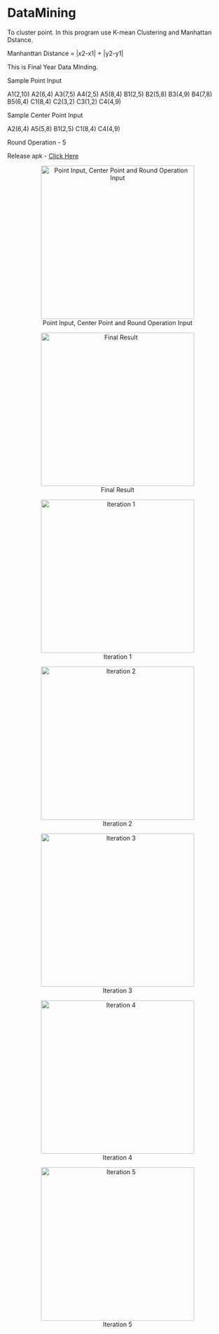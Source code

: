 # DataMining

To cluster point.
In this program use K-mean Clustering and Manhattan Dstance.

Manhanttan Distance = |x2-x1| + |y2-y1|

This is Final Year Data Minding.

Sample Point Input
  
  A1(2,10) A2(6,4) A3(7,5) A4(2,5) A5(8,4) B1(2,5) B2(5,8) B3(4,9) B4(7,8) B5(6,4) C1(8,4) C2(3,2) C3(1,2) C4(4,9)
  
Sample Center Point Input

  A2(6,4) A5(5,8) B1(2,5) C1(8,4) C4(4,9)
  
Round Operation - 5

Release apk - <a href="https://github.com/kyawhtut-cu/DataMinding/blob/master/app-release.apk">Click Here</a>

<p align="center">
  <img src="https://i.pinimg.com/564x/03/f1/0f/03f10ff9b14e39bd6291d2cb63353634.jpg" width="350" alt="Point Input, Center Point and Round Operation Input"/><br>
  Point Input, Center Point and Round Operation Input
</p>
<p align="center">
  <img src="https://i.pinimg.com/564x/8c/75/f4/8c75f49a86d005563b84307d1f98c92d.jpg" width="350" alt="Final Result"/><br>
  Final Result
</p>
<p align="center">
  <img src="https://i.pinimg.com/564x/e5/63/eb/e563eb4643a2804f13722f5bc71fb764.jpg" width="350" alt="Iteration 1"/><br>
  Iteration 1
</p>
<p align="center">
  <img src="https://i.pinimg.com/564x/56/1c/f3/561cf3970ea0d57d43ee0aafec06f95c.jpg" width="350" alt="Iteration 2"/><br>
  Iteration 2
</p>
<p align="center">
  <img src="https://i.pinimg.com/564x/df/ff/b4/dfffb4627fca241fbb3b63144a0d487b.jpg" width="350" alt="Iteration 3"/><br>
  Iteration 3
</p>
<p align="center">
  <img src="https://i.pinimg.com/236x/12/bd/f2/12bdf25d2f87a98ad9744afcd5aa4630.jpg" width="350" alt="Iteration 4"/><br>
  Iteration 4
</p>
<p align="center">
  <img src="https://i.pinimg.com/236x/b9/77/ed/b977ed25afac37a1f7bbd12f16f7d0bd.jpg" width="350" alt="Iteration 5"/><br>
  Iteration 5
</p>
